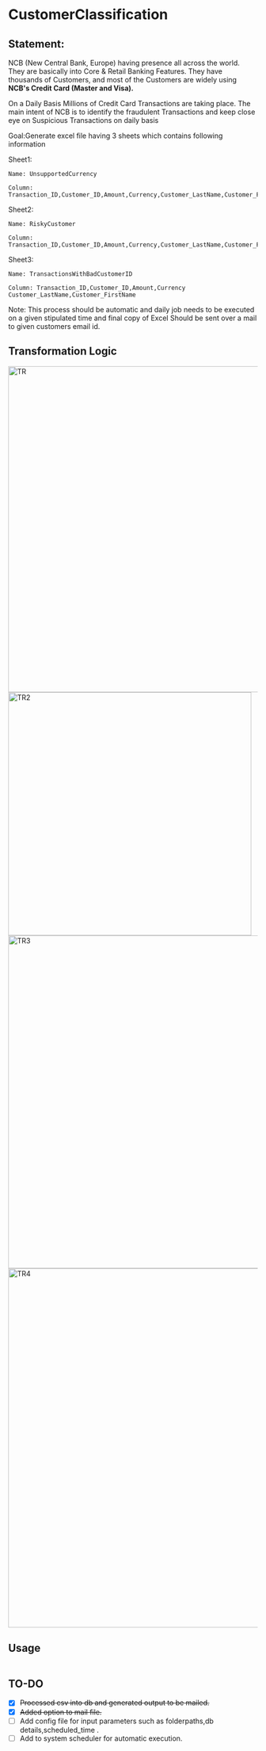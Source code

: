 
# **CustomerClassification**

## Statement:

NCB (New Central Bank, Europe) having presence all across the world. 
They are basically into Core & Retail Banking Features. 
They have thousands of Customers, and most of the Customers are widely using **NCB's Credit Card (Master and Visa).**

On a Daily Basis Millions of Credit Card Transactions are taking place.
The main intent of NCB is to identify the fraudulent Transactions and keep close eye on 
Suspicious Transactions on daily basis


Goal:Generate excel file having 3 sheets which contains following information


Sheet1:
```
Name: UnsupportedCurrency

Column: Transaction_ID,Customer_ID,Amount,Currency,Customer_LastName,Customer_FirstName

```


Sheet2:
```
Name: RiskyCustomer

Column: Transaction_ID,Customer_ID,Amount,Currency,Customer_LastName,Customer_FirstName
```

Sheet3:
```
Name: TransactionsWithBadCustomerID

Column: Transaction_ID,Customer_ID,Amount,Currency Customer_LastName,Customer_FirstName
```
Note: This process should be automatic and daily job needs to be executed on a given stipulated time and final copy of Excel Should be sent over a mail to given customers email id.

## Transformation Logic

 <img width="658" alt="TR" src="https://user-images.githubusercontent.com/42655809/120060977-8d0d4e00-c078-11eb-8ba3-8ff5a7ace822.png">
 <img width="491" alt="TR2" src="https://user-images.githubusercontent.com/42655809/120060743-1d4a9380-c077-11eb-9d1c-94255a9d976f.png">
 <img width="672" alt="TR3" src="https://user-images.githubusercontent.com/42655809/120060779-4cf99b80-c077-11eb-8e7a-5e2b9e8027e7.png">
 <img width="725" alt="TR4" src="https://user-images.githubusercontent.com/42655809/120060767-3c492580-c077-11eb-94d2-b443ce398863.png"> 

## Usage
```
```
## TO-DO
- [x] ~~Processed csv into db and generated output to be mailed.~~
- [x] ~~Added option to mail file.~~
- [ ] Add config file for input parameters such as folderpaths,db details,scheduled_time .
- [ ] Add to system scheduler for automatic execution.
